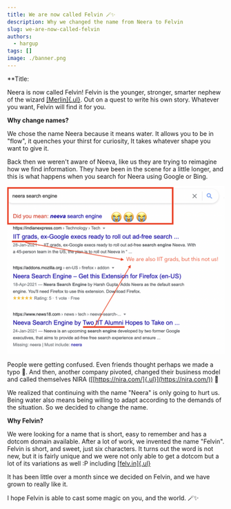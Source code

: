 ```yaml
---
title: We are now called Felvin 🪄✨
description: Why we changed the name from Neera to Felvin
slug: we-are-now-called-felvin
authors:
  - hargup
tags: []
image: ./banner.png
---
```



**Title: 

Neera is now called Felvin! Felvin is the younger, stronger, smarter
nephew of the wizard
[[Merlin]{.ul}](https://en.wikipedia.org/wiki/Merlin). Out on a quest to
write his own story. Whatever you want, Felvin will find it for you.

**Why change names?**

We chose the name Neera because it means water. It allows you to be in
"flow", it quenches your thirst for curiosity, It takes whatever shape
you want to give it.

Back then we weren't aware of Neeva, like us they are trying to
reimagine how we find information. They have been in the scene for a
little longer, and this is what happens when you search for Neera using
Google or Bing.

![](./search_result.png)

People were getting confused. Even friends thought perhaps we made a
typo 😬. And then, another company pivoted, changed their business model
and called themselves NIRA
([[https://nira.com/]{.ul}](https://nira.com/)) 🙈

We realized that continuing with the name "Neera" is only going to hurt
us. Being water also means being willing to adapt according to the
demands of the situation. So we decided to change the name.

**Why Felvin?**

We were looking for a name that is short, easy to remember and has a
dotcom domain available. After a lot of work, we invented the name
"Felvin". Felvin is short, and sweet, just six characters. It turns out
the word is not new, but it is fairly unique and we were not only able
to get a dotcom but a lot of its variations as well :P including
[[felv.in]{.ul}](http://felv.in)

It has been little over a month since we decided on Felvin, and we have
grown to really like it.

I hope Felvin is able to cast some magic on you, and the world. 🪄✨
